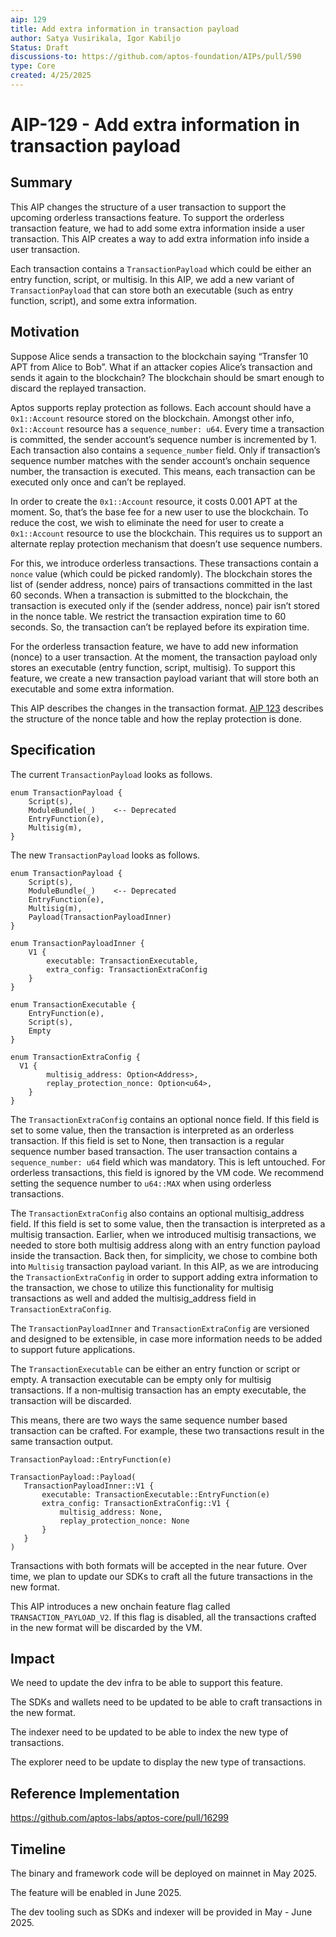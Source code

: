 ```yaml
---
aip: 129
title: Add extra information in transaction payload
author: Satya Vusirikala, Igor Kabiljo
Status: Draft
discussions-to: https://github.com/aptos-foundation/AIPs/pull/590
type: Core
created: 4/25/2025
---
```


# AIP-129 - Add extra information in transaction payload

## Summary

This AIP changes the structure of a user transaction to support the upcoming orderless transactions feature. To support the orderless transaction feature, we had to add some extra information inside a user transaction. This AIP creates a way to add extra information info inside a user transaction.

Each transaction contains a `TransactionPayload` which could be either an entry function, script, or multisig. In this AIP, we add a new variant of `TransactionPayload` that can store both an executable (such as entry function, script), and some extra information. 

## Motivation

Suppose Alice sends a transaction to the blockchain saying “Transfer 10 APT from Alice to Bob”. What if an attacker copies Alice’s transaction and sends it again to the blockchain? The blockchain should be smart enough to discard the replayed transaction.

Aptos supports replay protection as follows. Each account should have a `0x1::Account` resource stored on the blockchain. Amongst other info, `0x1::Account` resource has a `sequence_number: u64`. Every time a transaction is committed, the sender account’s sequence number is incremented by 1. Each transaction also contains a `sequence_number` field. Only if transaction’s sequence number matches with the sender account’s onchain sequence number, the transaction is executed. This means, each transaction can be executed only once and can’t be replayed.

In order to create the `0x1::Account` resource, it costs 0.001 APT at the moment. So, that’s the base fee for a new user to use the blockchain. To reduce the cost, we wish to eliminate the need for user to create a `0x1::Account` resource to use the blockchain. This requires us to support an alternate replay protection mechanism that doesn’t use sequence numbers.

For this, we introduce orderless transactions. These transactions contain a `nonce` value (which could be picked randomly). The blockchain stores the list of (sender address, nonce) pairs of transactions committed in the last 60 seconds. When a transaction is submitted to the blockchain, the transaction is executed only if the (sender address, nonce) pair isn’t stored in the nonce table. We restrict the transaction expiration time to 60 seconds. So, the transaction can’t be replayed before its expiration time.

For the orderless transaction feature, we have to add new information (nonce) to a user transaction. At the moment, the transaction payload only stores an executable (entry function, script, multisig). To support this feature, we create a new transaction payload variant that will store both an executable and some extra information.

This AIP describes the changes in the transaction format. [AIP 123](https://github.com/aptos-foundation/AIPs/blob/main/aips/aip-123.md) describes the structure of the nonce table and how the replay protection is done.

## Specification

The current `TransactionPayload` looks as follows.

```
enum TransactionPayload {
	Script(s),
	ModuleBundle(_)    <-- Deprecated
	EntryFunction(e),
	Multisig(m),
}
```

The new `TransactionPayload` looks as follows.

```
enum TransactionPayload {
	Script(s),
	ModuleBundle(_)    <-- Deprecated
	EntryFunction(e),
	Multisig(m),
	Payload(TransactionPayloadInner)
}

enum TransactionPayloadInner {
	V1 {
		executable: TransactionExecutable,
		extra_config: TransactionExtraConfig
	}
}

enum TransactionExecutable {
	EntryFunction(e),
	Script(s),
	Empty
}

enum TransactionExtraConfig {
  V1 {
		multisig_address: Option<Address>,
		replay_protection_nonce: Option<u64>,
	}
}
```

The `TransactionExtraConfig` contains an optional nonce field. If this field is set to some value, then the transaction is interpreted as an orderless transaction. If this field is set to None, then transaction is a regular sequence number based transaction. The user transaction contains a `sequence_number: u64` field which was mandatory. This is left untouched. For orderless transactions, this field is ignored by the VM code. We recommend setting the sequence number to `u64::MAX` when using orderless transactions.

The `TransactionExtraConfig` also contains an optional multisig_address field. If this field is set to some value, then the transaction is interpreted as a multisig transaction. Earlier, when we introduced multisig transactions, we needed to store both multisig address along with an entry function payload inside the transaction. Back then, for simplicity, we chose to combine both into `Multisig` transaction payload variant. In this AIP, as we are introducing the `TransactionExtraConfig` in order to support adding extra information to the transaction, we chose to utilize this functionality for multisig transactions as well and added the multisig_address field in `TransactionExtraConfig`.

The `TransactionPayloadInner` and `TransactionExtraConfig` are versioned and designed to be extensible, in case more information needs to be added to support future applications.

The `TransactionExecutable` can be either an entry function or script or empty. A transaction executable can be empty only for multisig transactions. If a non-multisig transaction has an empty executable, the transaction will be discarded.

This means, there are two ways the same sequence number based transaction can be crafted. For example, these two transactions result in the same transaction output.

```
TransactionPayload::EntryFunction(e)
```

```
TransactionPayload::Payload(
   TransactionPayloadInner::V1 {
       executable: TransactionExecutable::EntryFunction(e)
       extra_config: TransactionExtraConfig::V1 {
           multisig_address: None,
           replay_protection_nonce: None
       }   
   }
)
```

Transactions with both formats will be accepted in the near future. Over time, we plan to update our SDKs to craft all the future transactions in the new format.

This AIP introduces a new onchain feature flag called `TRANSACTION_PAYLOAD_V2`. If this flag is disabled, all the transactions crafted in the new format will be discarded by the VM.

## Impact

We need to update the dev infra to be able to support this feature.

The SDKs and wallets need to be updated to be able to craft transactions in the new format.

The indexer need to be updated to be able to index the new type of transactions.

The explorer need to be update to display the new type of transactions.

## Reference Implementation

https://github.com/aptos-labs/aptos-core/pull/16299

## Timeline

The binary and framework code will be deployed on mainnet in May 2025.

The feature will be enabled in June 2025.

The dev tooling such as SDKs and indexer will be provided in May - June 2025.
